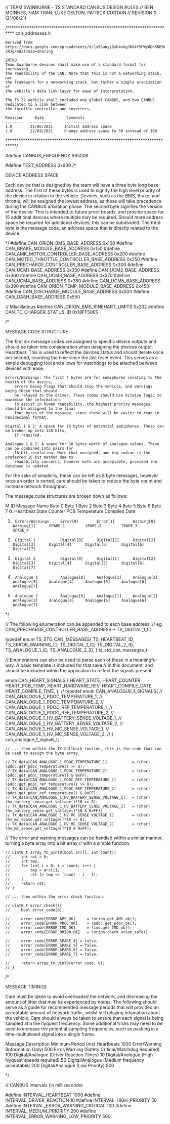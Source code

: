 // TEAM SWINBURNE - TS STANDARD CANBUS DESIGN RULES
// BEN MCINNES, NAM TRAN, LUKE DELTON, PATRICK CURTAIN
// REVISION 0 (21/06/21)

/***************************************************************************
    can_addresses.h

    Derived from https://docs.google.com/spreadsheets/d/1s9SunyjSyh4vkgJb64f5PWy6DnKNB9WHros9Rx-3RJg/edit?usp=sharing

    INTRO
    Team Swinburne devices shall make use of a standard format for increasing 
    the readability of the CAN. Note that this is not a networking stack, nor
    the framework for a networking stack, but rather a simple oranisation of
    the vehicle's data link layer for ease of interpretation. 

    The TS_22 vehicle shall included one global CANBUS, and two CANBUS dedicated to a link between 
    the throttle controller and inverters.

    Revision     Date          Comments
    --------   ----------     ------------
    1.0        21/06/2021     Initial address space
    2.0        22/03/2021     Change address space to 50 instead of 100
****************************************************************************/

#define CANBUS_FREQUENCY							BR500K

#define TEST_ADDRESS                                0x600
/*



DEVICE ADDRESS SPACE

Each device that is designed by the team will have a three byte long base address.
The first of these bytes is used to signify the high level priority of the 
device in relation to the vehicle. Devices, such as the BMS, Brake, and throttle,
will be assigned the lowest address, as these will take precedence during the 
CANBUS arbiration phase.
The second byte signifies the version of the device. This is intended to future
proof boards, and provide space for 15 additional devices where multiple may be 
required. Should more address space be required for additional devices, this can 
be subdivided.
The thrid byte is the message code, an address space that is directly related 
to the device.

*/
#define CAN_ORION_BMS_BASE_ADDRESS                  0x100
#define CAN_BRAKE_MODULE_BASE_ADDRESS               0x150
#define CAN_AMK_MOTOR_CONTROLLER_BASE_ADDRESS       0x200
#define CAN_MOTEC_THROTTLE_CONTROLLER_BASE_ADDRESS  0x250
#define CAN_PRECHARGE_CONTROLLER_BASE_ADDRESS       0x300
#define CAN_UCM1_BASE_ADDRESS                       0x350 
#define CAN_UCM2_BASE_ADDRESS                       0x360 
#define CAN_UCM3_BASE_ADDRESS                       0x370 
#define CAN_UCM4_BASE_ADDRESS                       0x380 
#define CAN_UCM5_BASE_ADDRESS                       0x390 
#define CAN_ORION_TEMP_MODULE_BASE_ADDRESS          0x450
#define CAN_DISCHARGE_MODULE_BASE_ADDRESS           0x500
#define CAN_DASH_BASE_ADDRESS                       0x550

// Miscillatious
#define CAN_ORION_BMS_RINEHART_LIMITS				0x202
#define CAN_TC_CHARGER_STATUS_ID					0x18FF50E5

/*

MESSAGE CODE STRUCTURE

The first six message codes are assigned to specific device outputs and should be taken
into consideration when designing the devices output. 
    Heartbeat: This is used to reflect the devices status and should iterate once per second,
        counting the time since the last reset event. This serves as a simple debugging tool
        and allows for watchdogs to be attached between devices with ease.
    
    Errors/Warnings: The first 4 bytes are for semiphores relating to the health of the device, 
        errors being flags that should stop the vehicle, and warnings being those that should 
        be relayed to the driver. These codes should use bitwise logic to maximise the information.
        To assist in human readability, the highest prority messages should be assigned to the final 
        four bytes of the message, since these will be easier to read in hexidecimal format.
    
    Digital 1 & 2: A space for 16 bytes of potential semiphores. These can be broken up into 128 bits,
        if required.
    
    Analogue 1 & 2: A space for 16 bytes worth of analogue values. These can be combined into pairs for
        16 bit resolution. Note that unsigned, and big endian is the preferred 16 bit method due to 
        readability concerns, however both are acceptable, provided the database is updated. 

For the sake of simplicity, these can be left as 8 byte messages, however once an order is sorted,
care should be taken to reduce the byte count and increase network throughput.

The message code structures are broken down as follows:

M.ID    Message Name        Byte 0          Byte 1          Byte 2              Byte 3          Byte 4          Byte 5          Byte 6          Byte 7
0.      Heartbeat           State           Counter         PCB Temperature     Compiled Date
1.      Errors/Warnings     Error[0]        Error[1]        Warning[0]          Warning[1]      SPARE_1         SPARE_2         SPARE_3         SPARE_4
2.      Digital 1           Digital[0]      Digital[1]      Digital[2]          Digital[3]      Digital[4]      Digital[5]      Digital[6]      Digital[7]
3.      Digital 2           Digital[0]      Digital[1]      Digital[2]          Digital[3]      Digital[4]      Digital[5]      Digital[6]      Digital[7]
4.      Analogue 1          Analogue[0]     Analogue[1]     Analogue[2]         Analogue[3]     Analogue[4]     Analogue[5]     Analogue[6]     Analogue[7]
5.      Analogue 2          Analogue[0]     Analogue[1]     Analogue[2]         Analogue[3]     Analogue[4]     Analogue[5]     Analogue[6]     Analogue[7]

*/

// The following enumeration can be appended to each base address.
// eg. CAN_PRECHARGE_CONTROLLER_BASE_ADDRESS + TS_DIGITAL_1_ID

typedef enum TS_STD_CAN_MESSAGES{
    TS_HEARTBEAT_ID,
    TS_ERROR_WARNING_ID,
    TS_DIGITAL_1_ID,
    TS_DIGITAL_2_ID,
    TS_ANALOGUE_1_ID,
    TS_ANALOGUE_2_ID,
} ts_std_can_messages_t;

// Enumerations can also be used to parse each of these in a meaningful way. A basic template is included for that sake 
// in this document, and should be included within the application to relfect the signals present.

enum CAN_HEART_SIGNALS {
    HEART_STATE,
    HEART_COUNTER,
    HEART_PCB_TEMP,
    HEART_HARDWARE_REV,
    HEART_COMPILE_DATE,
    HEART_COMPILE_TIME,
};
    // typedef enum CAN_ANALOGUE_1_SIGNALS{
    //     CAN_ANALOGUE_1_PDOC_TEMPERATURE_1,
    //     CAN_ANALOGUE_1_PDOC_TEMPERATURE_2,
    //     CAN_ANALOGUE_1_PDOC_REF_TEMPERATURE_1,
    //     CAN_ANALOGUE_1_PDOC_REF_TEMPERATURE_2,
    //     CAN_ANALOGUE_1_HV_BATTERY_SENSE_VOLTAGE_1,
    //     CAN_ANALOGUE_1_HV_BATTERY_SENSE_VOLTAGE_2,
    //     CAN_ANALOGUE_1_HV_MC_SENSE_VOLTAGE_1,
    //     CAN_ANALOGUE_1_HV_MC_SENSE_VOLTAGE_2,
    // } can_analogue_1_signals_t;

    // ... then within the TX Callback routine, this is the code that can be used to assign the byte array.

    // TX_data[CAN_ANALOGUE_1_PDOC_TEMPERATURE_1] 			= (char)(pdoc.get_pdoc_temperature() >> 8);
	// TX_data[CAN_ANALOGUE_1_PDOC_TEMPERATURE_2] 			= (char)(pdoc.get_pdoc_temperature() & 0xFF);
	// TX_data[CAN_ANALOGUE_1_PDOC_REF_TEMPERATURE_1] 		= (char)(pdoc.get_pdoc_ref_temperature() >> 8);
	// TX_data[CAN_ANALOGUE_1_PDOC_REF_TEMPERATURE_2] 		= (char)(pdoc.get_pdoc_ref_temperature() & 0xFF);
	// TX_data[CAN_ANALOGUE_1_HV_BATTERY_SENSE_VOLTAGE_1]	= (char)(hv_battery_sense.get_voltage()*10 >> 8);
	// TX_data[CAN_ANALOGUE_1_HV_BATTERY_SENSE_VOLTAGE_2]	= (char)(hv_battery_sense.get_voltage()*10 & 0xFF);
	// TX_data[CAN_ANALOGUE_1_HV_MC_SENSE_VOLTAGE_1] 		= (char)(hv_mc_sense.get_voltage()*10 >> 8);
	// TX_data[CAN_ANALOGUE_1_HV_MC_SENSE_VOLTAGE_2] 		= (char)(hv_mc_sense.get_voltage()*10 & 0xFF);

// The error and warning messages can be handled within a similar mannor, turning a byte array into a bit array
// with a simple function.

    // uint8_t array_to_uint8(bool arr[], int count){
    //     int ret = 0;
    //     int tmp;
    //     for (int i = 0; i < count; i++) {
    //         tmp = arr[i];
    //         ret |= tmp << (count - i - 1);
    //     }
    //     return ret;
    // }

    // ... then within the error check function.

    // uint8_t error_check(){
    //     bool error_code[8];

    //     error_code[ERROR_AMS_OK] 	= !orion.get_AMS_ok();
    //     error_code[ERROR_PDOC_OK] 	= !pdoc.get_pdoc_ok();
    //     error_code[ERROR_IMD_OK] 	= !imd.get_IMD_ok();
    //     error_code[ERROR_ORION_OK] 	= !orion.check_orion_safe();
        
    //     error_code[ERROR_SPARE_4] = false;
    //     error_code[ERROR_SPARE_5] = false;
    //     error_code[ERROR_SPARE_6] = false;
    //     error_code[ERROR_SPARE_7] = false;

    //     return array_to_uint8(error_code, 8);
    // }

/*

MESSAGE TIMINGS

Care must be taken to avoid overloaded the network, and decreasing the amount of jitter
that may be experienced by nodes. The following should serve as a guide for recommended 
message periods that will provided an acceptable amount of network traffic, whilst 
still relaying infomation about the vehicle. Care should always be taken to ensure 
that each signal is being sampled at a the nyquest frequency. Some additional tricks may need
to be used to increase the potential sampling frequencies, such as packing in a time-multiplexed
signal into a single frame.

Message Description                                 Minimum Period (ms)
Heartbeats                                          1000
Error/Warning (Information Only)                    500
Error/Warning (Safety Critical/Watchdog Required)   100
Digital/Analogue (Driver Reaction Times)            10
Digital/Analogue (High Nyquest speeds required)     50
Digital/Analogue (Medium frequency acceptable)      200
Digital/Analogue (Low Priority)                     500

*/

// CANBUS Intervals (in milliseconds)

#define INTERVAL_HEARTBEAT                      1000
#define INTERVAL_DRIVER_REACTION                10
#define INTERVAL_HIGH_PRIORITY                  50
#define INTERVAL_ERROR_WARNING_CRITICAL         100
#define INTERVAL_MEDIUM_PRIORITY                200
#define INTERVAL_ERROR_WARNING_LOW_PRIORITY     500        
